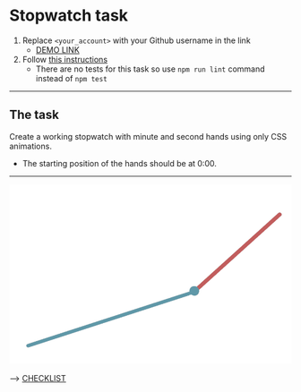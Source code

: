 # Stopwatch task
1. Replace `<your_account>` with your Github username in the link
    - [DEMO LINK](https://Serhii-Alieksieievych.github.io/layout_stop-watch/)
2. Follow [this instructions](https://Serhii-Alieksieievych.github.io/layout_task-guideline/)
    - There are no tests for this task so use `npm run lint` command instead of `npm test`
___

## The task
Create a working stopwatch with minute and second hands using only CSS animations.
- The starting position of the hands should be at 0:00.
---
![demo](stopwatch.png)

--> [CHECKLIST](https://github.com/mate-academy/layout_stop-watch/blob/master/checklist.md)
